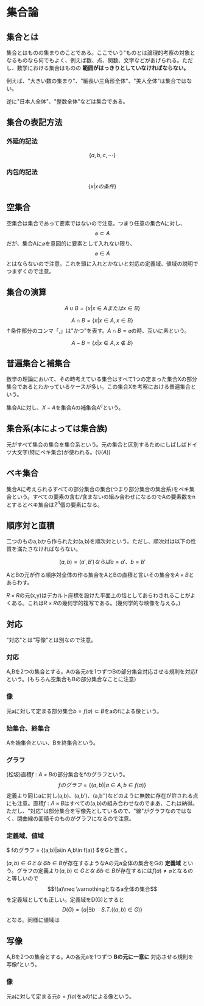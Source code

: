 # 集合論

## 集合とは

集合とはものの集まりのことである。ここでいう"ものとは論理的考察の対象となるものなら何でもよく、例えば数、点、関数、文字などがあげられる。ただし、数学における集合はものの __範囲がはっきりとしていなければならない。__

例えば、"大きい数の集まり"、"細長い三角形全体"、"美人全体"は集合ではない。

逆に"日本人全体"、"整数全体"などは集合である。

## 集合の表記方法

### 外延的記法

$$
\{a,b,c,\cdots \}
$$

### 内包的記法

$$
\{x | xの条件 \}
$$

## 空集合

空集合は集合であって要素ではないので注意。つまり任意の集合Aに対し、
$$
\varnothing \subset A
$$
だが、集合Aに$\varnothing$を意図的に要素として入れない限り、
$$
\varnothing \in A
$$
とはならないので注意。これを頭に入れとかないと対応の定義域、値域の説明でつまずくので注意。

## 集合の演算

$$
A\cup B = \{x | x\in A またはx\in B\}
$$

$$
A\cap B = \{x | x\in A ,x\in B\}
$$
↑条件部分のコンマ「,」は"かつ"を表す。$A\cap B=\varnothing$の時、互いに素という。

$$
A-B = \{x | x\in A ,x\notin B\}
$$

## 普遍集合と補集合

数学の理論において、その時考えている集合はすべて1つの定まった集合Xの部分集合であるとわかっているケースが多い。この集合Xを考察における普遍集合という。

集合Aに対し、$X-A$を集合Aの補集合$A^c$という。

## 集合系(本によっては集合族)

元がすべて集合の集合を集合系という。元の集合と区別するためにしばしばドイツ大文字(特にベキ集合)が使われる。($\mathfrak{P}(A)$)

## ベキ集合

集合Aに考えられるすべての部分集合の集合(つまり部分集合の集合系)をベキ集合という。すべての要素の含む/含まないの組み合わせになるのでAの要素数をnとするとベキ集合は$2^n$個の要素になる。

## 順序対と直積

二つのものa,bから作られた対(a,b)を順次対という。ただし、順次対は以下の性質を満たさなければならない。

$$
(a,b)=(a',b') ならば a=a'、b=b'
$$

AとBの元が作る順序対全体の作る集合をAとBの直積と言いその集合を$A×B$とあらわす。

$R×R$の元(x,y)はデカルト座標を設けた平面上の恬としてあらわされることがよくある。これは$R×R$の幾何学的複写である。(幾何学的な映像を与える。)

## 対応

"対応"とは"写像"とは別なので注意。

### 対応

A,Bを2つの集合とする。Aの各元aを1つずつBの部分集合対応させる規則を対応fという。(もちろん空集合もBの部分集合なことに注意)

### 像

元aに対して定まる部分集合$b=f(a)\subset B$をaのfによる像という。

### 始集合、終集合

Aを始集合といい、Bを終集合という。

### グラフ

(松坂)直積$f:A×B$の部分集合をfのグラフという。
$$
fのグラフ = \{(a,b)|a\in A,b\in f(a)\}
$$
定義より同じaに対し(a,b)、(a,b')、(a,b'')などのように無数に存在が許される点にも注意。直積$f:A×B$はすべての(a,b)の組み合わせなのでまあ、これは納得。ただし、"対応"は部分集合を写像先としているので、"線"がグラフなのではなく、閉曲線の面積そのものがグラフになるので注意。

### 定義域、値域
$
fのグラフ = \{(a,b)|a\in A,b\in f(a)\}
$をGと置く。

$(a,b)\in Gとなるb\in B$が存在するようなAの元a全体の集合をGの __定義域__  という。グラフの定義より$(a,b)\in Gとなるb\in B$が存在するには$f(a)\neq \varnothing$となるのと等しいので
$$f(a)\neq \varnothingとなるa全体の集合$$
を定義域としても正しい。定義域をD(G)とすると
$$
D(G)=\{a|\exists b\quad S.T.((a,b)\in G)\}
$$
となる。同様に値域は

## 写像

A,Bを2つの集合とする。Aの各元aを1つずつ __Bの元に一意に__ 対応させる規則を写像fという。

### 像
元aに対して定まる元$b=f(a)$をaのfによる像という。